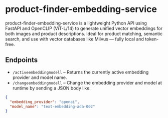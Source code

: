 # product-finder-embedding-service
product-finder-embedding-service is a lightweight Python API using FastAPI and OpenCLIP (ViT-L/14) to generate unified vector embeddings for both images and product descriptions. Ideal for product matching, semantic search, and use with vector databases like Milvus — fully local and token-free.

## Endpoints

- `/activeembeddingmodell` – Returns the currently active embedding provider and model name.
- `/changeembeddingmodell` – Change the embedding provider and model at runtime by sending a JSON body like:

```json
{
  "embedding_provider": "openai",
  "model_name": "text-embedding-ada-002"
}
```

